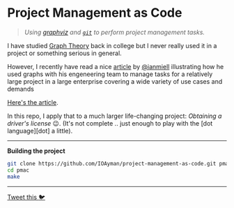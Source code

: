 # Project Management as Code
> _Using [graphviz] and [`git`] to perform project management tasks._

I have studied [Graph Theory][graphs] back in college but I never really used
it in a project or something serious in general.

However, I recently have read a nice [article] by [@ianmiell] illustrating how he
used graphs with his engeneering team to manage tasks for a relatively large
project in a large enterprise covering a wide variety of use cases and demands

[Here's the article][article].

In this repo, I apply that to a much larger life-changing project:
_Obtaining a driver's license_ :wink:.
(It's not complete .. just enough to play with the [dot language][dot] a little).

- - -
**Building the project**
```bash
git clone https://github.com/IOAyman/project-management-as-code.git pmac
cd pmac
make
```

- - -
[Tweet this :bird:][tweet]


[graphviz]: https://graphviz.gitlab.io/
[`git`]: https://git-scm.com/
[@ianmiell]: https://twitter.com/ianmiell
[article]: https://zwischenzugs.com/2017/12/18/project-management-as-code-with-graphviz/
[graphs]: https://en.wikipedia.org/wiki/Graph_theory
[tweet]: https://goo.gl/LAfsPK
